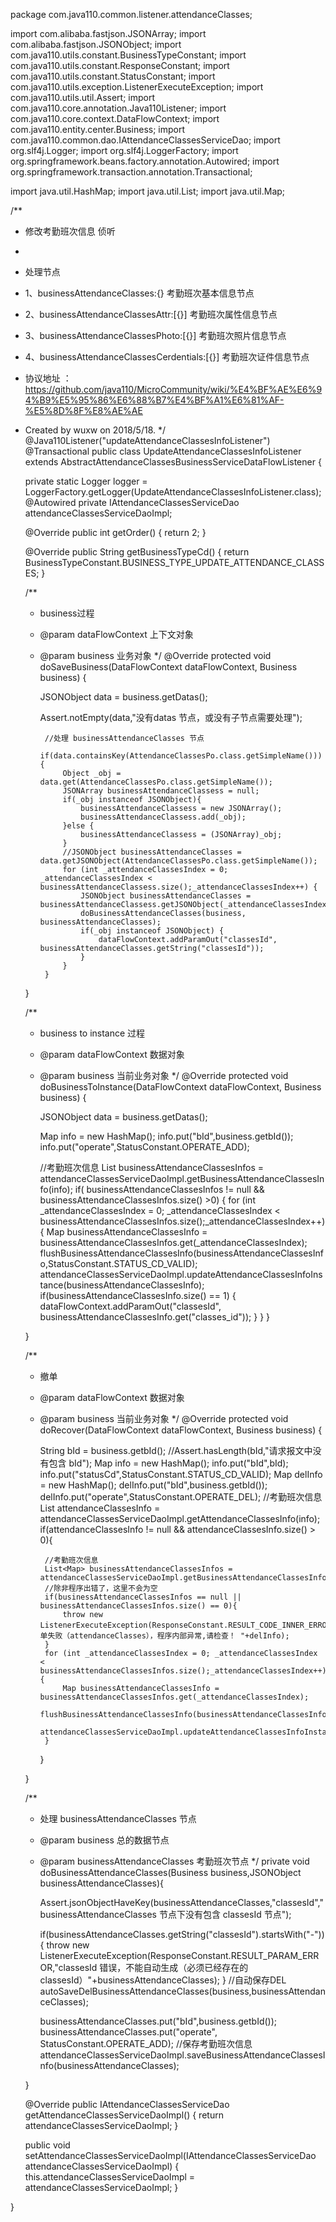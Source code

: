 package com.java110.common.listener.attendanceClasses;

import com.alibaba.fastjson.JSONArray;
import com.alibaba.fastjson.JSONObject;
import com.java110.utils.constant.BusinessTypeConstant;
import com.java110.utils.constant.ResponseConstant;
import com.java110.utils.constant.StatusConstant;
import com.java110.utils.exception.ListenerExecuteException;
import com.java110.utils.util.Assert;
import com.java110.core.annotation.Java110Listener;
import com.java110.core.context.DataFlowContext;
import com.java110.entity.center.Business;
import com.java110.common.dao.IAttendanceClassesServiceDao;
import org.slf4j.Logger;
import org.slf4j.LoggerFactory;
import org.springframework.beans.factory.annotation.Autowired;
import org.springframework.transaction.annotation.Transactional;

import java.util.HashMap;
import java.util.List;
import java.util.Map;

/**
 * 修改考勤班次信息 侦听
 *
 * 处理节点
 * 1、businessAttendanceClasses:{} 考勤班次基本信息节点
 * 2、businessAttendanceClassesAttr:[{}] 考勤班次属性信息节点
 * 3、businessAttendanceClassesPhoto:[{}] 考勤班次照片信息节点
 * 4、businessAttendanceClassesCerdentials:[{}] 考勤班次证件信息节点
 * 协议地址 ：https://github.com/java110/MicroCommunity/wiki/%E4%BF%AE%E6%94%B9%E5%95%86%E6%88%B7%E4%BF%A1%E6%81%AF-%E5%8D%8F%E8%AE%AE
 * Created by wuxw on 2018/5/18.
 */
@Java110Listener("updateAttendanceClassesInfoListener")
@Transactional
public class UpdateAttendanceClassesInfoListener extends AbstractAttendanceClassesBusinessServiceDataFlowListener {

    private static Logger logger = LoggerFactory.getLogger(UpdateAttendanceClassesInfoListener.class);
    @Autowired
    private IAttendanceClassesServiceDao attendanceClassesServiceDaoImpl;

    @Override
    public int getOrder() {
        return 2;
    }

    @Override
    public String getBusinessTypeCd() {
        return BusinessTypeConstant.BUSINESS_TYPE_UPDATE_ATTENDANCE_CLASSES;
    }

    /**
     * business过程
     * @param dataFlowContext 上下文对象
     * @param business 业务对象
     */
    @Override
    protected void doSaveBusiness(DataFlowContext dataFlowContext, Business business) {

        JSONObject data = business.getDatas();

        Assert.notEmpty(data,"没有datas 节点，或没有子节点需要处理");


            //处理 businessAttendanceClasses 节点
            if(data.containsKey(AttendanceClassesPo.class.getSimpleName())){
                Object _obj = data.get(AttendanceClassesPo.class.getSimpleName());
                JSONArray businessAttendanceClassess = null;
                if(_obj instanceof JSONObject){
                    businessAttendanceClassess = new JSONArray();
                    businessAttendanceClassess.add(_obj);
                }else {
                    businessAttendanceClassess = (JSONArray)_obj;
                }
                //JSONObject businessAttendanceClasses = data.getJSONObject(AttendanceClassesPo.class.getSimpleName());
                for (int _attendanceClassesIndex = 0; _attendanceClassesIndex < businessAttendanceClassess.size();_attendanceClassesIndex++) {
                    JSONObject businessAttendanceClasses = businessAttendanceClassess.getJSONObject(_attendanceClassesIndex);
                    doBusinessAttendanceClasses(business, businessAttendanceClasses);
                    if(_obj instanceof JSONObject) {
                        dataFlowContext.addParamOut("classesId", businessAttendanceClasses.getString("classesId"));
                    }
                }
            }
    }


    /**
     * business to instance 过程
     * @param dataFlowContext 数据对象
     * @param business 当前业务对象
     */
    @Override
    protected void doBusinessToInstance(DataFlowContext dataFlowContext, Business business) {

        JSONObject data = business.getDatas();

        Map info = new HashMap();
        info.put("bId",business.getbId());
        info.put("operate",StatusConstant.OPERATE_ADD);

        //考勤班次信息
        List<Map> businessAttendanceClassesInfos = attendanceClassesServiceDaoImpl.getBusinessAttendanceClassesInfo(info);
        if( businessAttendanceClassesInfos != null && businessAttendanceClassesInfos.size() >0) {
            for (int _attendanceClassesIndex = 0; _attendanceClassesIndex < businessAttendanceClassesInfos.size();_attendanceClassesIndex++) {
                Map businessAttendanceClassesInfo = businessAttendanceClassesInfos.get(_attendanceClassesIndex);
                flushBusinessAttendanceClassesInfo(businessAttendanceClassesInfo,StatusConstant.STATUS_CD_VALID);
                attendanceClassesServiceDaoImpl.updateAttendanceClassesInfoInstance(businessAttendanceClassesInfo);
                if(businessAttendanceClassesInfo.size() == 1) {
                    dataFlowContext.addParamOut("classesId", businessAttendanceClassesInfo.get("classes_id"));
                }
            }
        }

    }

    /**
     * 撤单
     * @param dataFlowContext 数据对象
     * @param business 当前业务对象
     */
    @Override
    protected void doRecover(DataFlowContext dataFlowContext, Business business) {

        String bId = business.getbId();
        //Assert.hasLength(bId,"请求报文中没有包含 bId");
        Map info = new HashMap();
        info.put("bId",bId);
        info.put("statusCd",StatusConstant.STATUS_CD_VALID);
        Map delInfo = new HashMap();
        delInfo.put("bId",business.getbId());
        delInfo.put("operate",StatusConstant.OPERATE_DEL);
        //考勤班次信息
        List<Map> attendanceClassesInfo = attendanceClassesServiceDaoImpl.getAttendanceClassesInfo(info);
        if(attendanceClassesInfo != null && attendanceClassesInfo.size() > 0){

            //考勤班次信息
            List<Map> businessAttendanceClassesInfos = attendanceClassesServiceDaoImpl.getBusinessAttendanceClassesInfo(delInfo);
            //除非程序出错了，这里不会为空
            if(businessAttendanceClassesInfos == null || businessAttendanceClassesInfos.size() == 0){
                throw new ListenerExecuteException(ResponseConstant.RESULT_CODE_INNER_ERROR,"撤单失败（attendanceClasses），程序内部异常,请检查！ "+delInfo);
            }
            for (int _attendanceClassesIndex = 0; _attendanceClassesIndex < businessAttendanceClassesInfos.size();_attendanceClassesIndex++) {
                Map businessAttendanceClassesInfo = businessAttendanceClassesInfos.get(_attendanceClassesIndex);
                flushBusinessAttendanceClassesInfo(businessAttendanceClassesInfo,StatusConstant.STATUS_CD_VALID);
                attendanceClassesServiceDaoImpl.updateAttendanceClassesInfoInstance(businessAttendanceClassesInfo);
            }
        }

    }



    /**
     * 处理 businessAttendanceClasses 节点
     * @param business 总的数据节点
     * @param businessAttendanceClasses 考勤班次节点
     */
    private void doBusinessAttendanceClasses(Business business,JSONObject businessAttendanceClasses){

        Assert.jsonObjectHaveKey(businessAttendanceClasses,"classesId","businessAttendanceClasses 节点下没有包含 classesId 节点");

        if(businessAttendanceClasses.getString("classesId").startsWith("-")){
            throw new ListenerExecuteException(ResponseConstant.RESULT_PARAM_ERROR,"classesId 错误，不能自动生成（必须已经存在的classesId）"+businessAttendanceClasses);
        }
        //自动保存DEL
        autoSaveDelBusinessAttendanceClasses(business,businessAttendanceClasses);

        businessAttendanceClasses.put("bId",business.getbId());
        businessAttendanceClasses.put("operate", StatusConstant.OPERATE_ADD);
        //保存考勤班次信息
        attendanceClassesServiceDaoImpl.saveBusinessAttendanceClassesInfo(businessAttendanceClasses);

    }



    @Override
    public IAttendanceClassesServiceDao getAttendanceClassesServiceDaoImpl() {
        return attendanceClassesServiceDaoImpl;
    }

    public void setAttendanceClassesServiceDaoImpl(IAttendanceClassesServiceDao attendanceClassesServiceDaoImpl) {
        this.attendanceClassesServiceDaoImpl = attendanceClassesServiceDaoImpl;
    }



}
